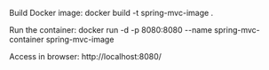 Build Docker image:
docker build -t spring-mvc-image .

Run the container:
docker run -d -p 8080:8080 --name spring-mvc-container spring-mvc-image

Access in browser:
http://localhost:8080/

